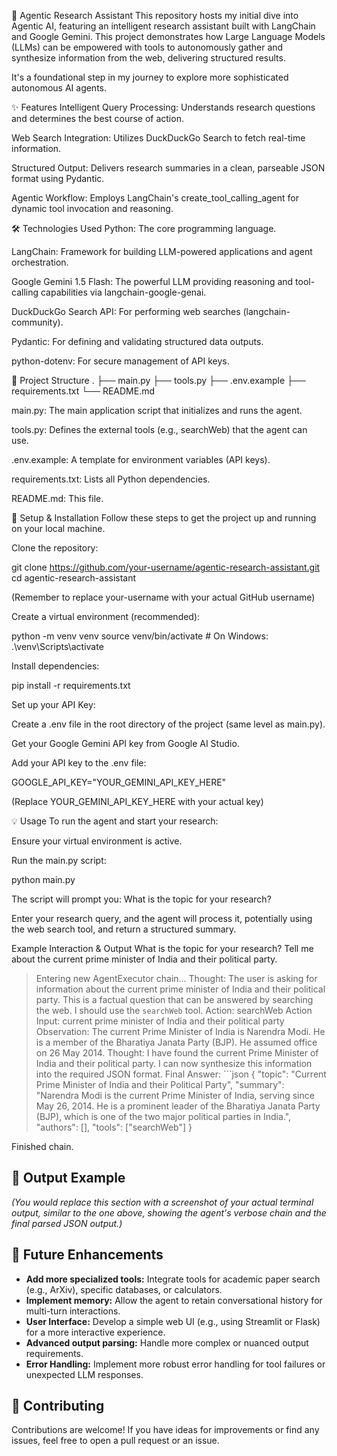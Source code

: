 🤖 Agentic Research Assistant
This repository hosts my initial dive into Agentic AI, featuring an intelligent research assistant built with LangChain and Google Gemini. This project demonstrates how Large Language Models (LLMs) can be empowered with tools to autonomously gather and synthesize information from the web, delivering structured results.

It's a foundational step in my journey to explore more sophisticated autonomous AI agents.

✨ Features
Intelligent Query Processing: Understands research questions and determines the best course of action.

Web Search Integration: Utilizes DuckDuckGo Search to fetch real-time information.

Structured Output: Delivers research summaries in a clean, parseable JSON format using Pydantic.

Agentic Workflow: Employs LangChain's create_tool_calling_agent for dynamic tool invocation and reasoning.

🛠️ Technologies Used
Python: The core programming language.

LangChain: Framework for building LLM-powered applications and agent orchestration.

Google Gemini 1.5 Flash: The powerful LLM providing reasoning and tool-calling capabilities via langchain-google-genai.

DuckDuckGo Search API: For performing web searches (langchain-community).

Pydantic: For defining and validating structured data outputs.

python-dotenv: For secure management of API keys.

📂 Project Structure
.
├── main.py
├── tools.py
├── .env.example
├── requirements.txt
└── README.md

main.py: The main application script that initializes and runs the agent.

tools.py: Defines the external tools (e.g., searchWeb) that the agent can use.

.env.example: A template for environment variables (API keys).

requirements.txt: Lists all Python dependencies.

README.md: This file.

🚀 Setup & Installation
Follow these steps to get the project up and running on your local machine.

Clone the repository:

git clone https://github.com/your-username/agentic-research-assistant.git
cd agentic-research-assistant

(Remember to replace your-username with your actual GitHub username)

Create a virtual environment (recommended):

python -m venv venv
source venv/bin/activate  # On Windows: .\venv\Scripts\activate

Install dependencies:

pip install -r requirements.txt

Set up your API Key:

Create a .env file in the root directory of the project (same level as main.py).

Get your Google Gemini API key from Google AI Studio.

Add your API key to the .env file:

GOOGLE_API_KEY="YOUR_GEMINI_API_KEY_HERE"

(Replace YOUR_GEMINI_API_KEY_HERE with your actual key)

💡 Usage
To run the agent and start your research:

Ensure your virtual environment is active.

Run the main.py script:

python main.py

The script will prompt you: What is the topic for your research?

Enter your research query, and the agent will process it, potentially using the web search tool, and return a structured summary.

Example Interaction & Output
What is the topic for your research? Tell me about the current prime minister of India and their political party.

> Entering new AgentExecutor chain...
Thought: The user is asking for information about the current prime minister of India and their political party. This is a factual question that can be answered by searching the web. I should use the `searchWeb` tool.
Action: searchWeb
Action Input: current prime minister of India and their political party
Observation: The current Prime Minister of India is Narendra Modi. He is a member of the Bharatiya Janata Party (BJP). He assumed office on 26 May 2014.
Thought: I have found the current Prime Minister of India and their political party. I can now synthesize this information into the required JSON format.
Final Answer: ```json
{
  "topic": "Current Prime Minister of India and their Political Party",
  "summary": "Narendra Modi is the current Prime Minister of India, serving since May 26, 2014. He is a prominent leader of the Bharatiya Janata Party (BJP), which is one of the two major political parties in India.",
  "authors": [],
  "tools": ["searchWeb"]
}

Finished chain.


## 📸 Output Example

*(You would replace this section with a screenshot of your actual terminal output, similar to the one above, showing the agent's verbose chain and the final parsed JSON output.)*

## 🔮 Future Enhancements

* **Add more specialized tools:** Integrate tools for academic paper search (e.g., ArXiv), specific databases, or calculators.
* **Implement memory:** Allow the agent to retain conversational history for multi-turn interactions.
* **User Interface:** Develop a simple web UI (e.g., using Streamlit or Flask) for a more interactive experience.
* **Advanced output parsing:** Handle more complex or nuanced output requirements.
* **Error Handling:** Implement more robust error handling for tool failures or unexpected LLM responses.

## 🤝 Contributing

Contributions are welcome! If you have ideas for improvements or find any issues, feel free to open a pull request or an issue.
